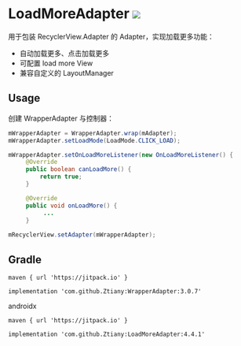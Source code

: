 # LoadMoreAdapter [![](https://jitpack.io/v/Ztiany/LoadMoreAdapter.svg)](https://jitpack.io/#Ztiany/LoadMoreAdapter)

用于包装 RecyclerView.Adapter 的 Adapter，实现加载更多功能：

- 自动加载更多、点击加载更多
- 可配置 load more View
- 兼容自定义的 LayoutManager
 
## Usage

创建 WrapperAdapter 与控制器：

```java
mWrapperAdapter = WrapperAdapter.wrap(mAdapter);
mWrapperAdapter.setLoadMode(LoadMode.CLICK_LOAD);

mWrapperAdapter.setOnLoadMoreListener(new OnLoadMoreListener() {
     @Override
     public boolean canLoadMore() {
         return true;
     }

     @Override
     public void onLoadMore() {
          ...
     }
     
mRecyclerView.setAdapter(mWrapperAdapter);
```

## Gradle

```
maven { url 'https://jitpack.io' }

implementation 'com.github.Ztiany:WrapperAdapter:3.0.7'
```

androidx

```
maven { url 'https://jitpack.io' }

implementation 'com.github.Ztiany:LoadMoreAdapter:4.4.1'
```
